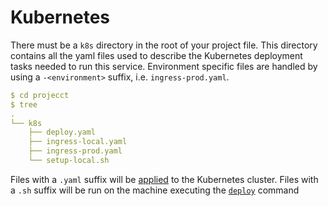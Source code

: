 # Kubernetes

There must be a `k8s` directory in the root of your project file. 
This directory contains all the yaml files used to describe the Kubernetes deployment tasks needed to run this service. 
Environment specific files are handled by using a `-<environment>` suffix, i.e. `ingress-prod.yaml`.

````yaml
$ cd projecct
$ tree
.
└── k8s
    ├── deploy.yaml
    ├── ingress-local.yaml
    ├── ingress-prod.yaml
    └── setup-local.sh
````

Files with a `.yaml` suffix will be [applied](https://kubernetes.io/docs/reference/generated/kubectl/kubectl-commands#apply) to the Kubernetes cluster.
Files with a `.sh` suffix will be run on the machine executing the [`deploy`](/commands#deploy) command 